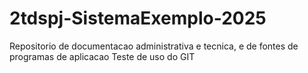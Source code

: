 # 2tdspj-SistemaExemplo-2025
Repositorio de documentacao administrativa e tecnica, e de fontes de programas de aplicacao
Teste de uso do GIT
